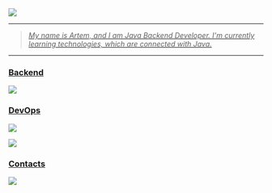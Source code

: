 <div>
  <a href="https://github.com/Nightingaale">
  <img src ="https://user-images.githubusercontent.com/74038190/225813708-98b745f2-7d22-48cf-9150-083f1b00d6c9.gif" alt = " "/>    
</div>

<hr>

> <p>
>   <i>
>    My name is Artem, and I am Java Backend Developer. I'm currently learning technologies, which are connected with Java.
>   </i>
> </p>

<hr>

### <p align="left">Backend</p>  

<p align="left">
    <img src="https://skillicons.dev/icons?i=java,maven,gradle,hibernate,spring"/>
</p>

### <p align="left">DevOps</p> 

<p align="left">
    <img src="https://skillicons.dev/icons?i=postgresql,mongodb,redis,kafka,docker,k8s,jenkins"/>
</p>

<p align="left">
    <img src="https://skillicons.dev/icons?i=prometheus,grafana,postman,git,linux,bash"/>
</p>

### <h3 align = "left">Contacts</h3>
 <p align="left">
    <img src="https://skillicons.dev/icons?i=discord,gmail,linkedin"/>
 </p>
</div>

